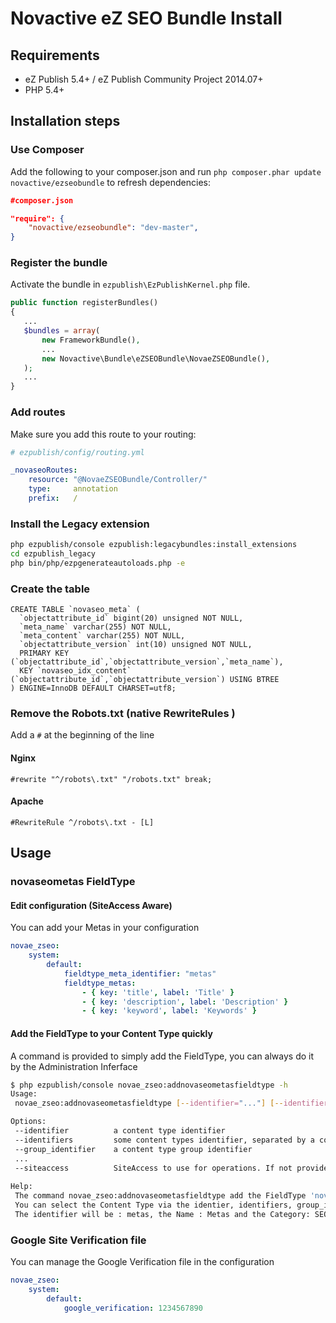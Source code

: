 # Novactive eZ SEO Bundle Install


## Requirements

* eZ Publish 5.4+ / eZ Publish Community Project 2014.07+
* PHP 5.4+

## Installation steps

### Use Composer

Add the following to your composer.json and run `php composer.phar update novactive/ezseobundle` to refresh dependencies:

```json
#composer.json

"require": {
    "novactive/ezseobundle": "dev-master",
}
```

### Register the bundle

Activate the bundle in `ezpublish\EzPublishKernel.php` file.

```php
public function registerBundles()
{
   ...
   $bundles = array(
       new FrameworkBundle(),
       ...
       new Novactive\Bundle\eZSEOBundle\NovaeZSEOBundle(),
   );
   ...
}
```

### Add routes

Make sure you add this route to your routing:

```yml
# ezpublish/config/routing.yml

_novaseoRoutes:
    resource: "@NovaeZSEOBundle/Controller/"
    type:     annotation
    prefix:   /
```

### Install the Legacy extension

```bash
php ezpublish/console ezpublish:legacybundles:install_extensions
cd ezpublish_legacy
php bin/php/ezpgenerateautoloads.php -e
```

### Create the table

```mysql
CREATE TABLE `novaseo_meta` (
  `objectattribute_id` bigint(20) unsigned NOT NULL,
  `meta_name` varchar(255) NOT NULL,
  `meta_content` varchar(255) NOT NULL,
  `objectattribute_version` int(10) unsigned NOT NULL,
  PRIMARY KEY (`objectattribute_id`,`objectattribute_version`,`meta_name`),
  KEY `novaseo_idx_content` (`objectattribute_id`,`objectattribute_version`) USING BTREE
) ENGINE=InnoDB DEFAULT CHARSET=utf8;
```

### Remove the Robots.txt (native RewriteRules )

Add a `#` at the beginning of the line
#### Nginx

```
#rewrite "^/robots\.txt" "/robots.txt" break;
```

#### Apache

```
#RewriteRule ^/robots\.txt - [L]
```

## Usage

### novaseometas FieldType

#### Edit configuration (SiteAccess Aware)

You can add your Metas in your configuration

```yml
novae_zseo:
    system:
        default:
            fieldtype_meta_identifier: "metas"
            fieldtype_metas:
                - { key: 'title', label: 'Title' }
                - { key: 'description', label: 'Description' }
                - { key: 'keyword', label: 'Keywords' }

```

#### Add the FieldType to your Content Type quickly

A command is provided to simply add the FieldType, you can always do it by the Administration Inferface

```bash
$ php ezpublish/console novae_zseo:addnovaseometasfieldtype -h
Usage:
 novae_zseo:addnovaseometasfieldtype [--identifier="..."] [--identifiers="..."] [--group_identifier="..."]

Options:
 --identifier          a content type identifier
 --identifiers         some content types identifier, separated by a comma
 --group_identifier    a content type group identifier
 ...
 --siteaccess          SiteAccess to use for operations. If not provided, default siteaccess will be used
 
Help:
 The command novae_zseo:addnovaseometasfieldtype add the FieldType 'novaseometas'.
 You can select the Content Type via the identier, identifiers, group_identifier option.
 The identifier will be : metas, the Name : Metas and the Category: SEO
```

### Google Site Verification file

You can manage the Google Verification file in the configuration

```yml
novae_zseo:
    system:
        default:
            google_verification: 1234567890
```